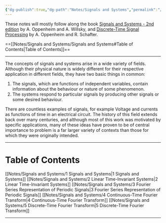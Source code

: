 ```yaml
---
{"dg-publish":true,"dg-path":"Notes/Signals and Systems","permalink":"/notes/signals-and-systems/","dgShowBacklinks":"false","dgShowLocalGraph":true,"dgShowInlineTitle":true,"dgShowToc":"false","updated":"2025-05-30T15:24:29.000+02:00"}
---
```


These notes will mostly follow along the book [Signals and Systems - 2nd edition](https://www.amazon.com/Signals-Systems-2nd-Alan-Oppenheim/dp/0138147574) by A. Oppenheim and A. Willsky, and [Discrete-Time Signal Processing](https://www.amazon.com/Discrete-Time-Signal-Processing-3rd-Prentice-Hall/dp/0131988425) by A. Oppenheim and R. Schafter.

==[[Notes/Signals and Systems/Signals and Systems#Table of Contents\|Table of Contents]]==

---
The concepts of signals and systems arise in a wide variety of fields. Although their physical nature is widely different for their respective application in different fields, they have two basic things in common: 
1. The signals, which are functions of independent variables, contain information about the behaviour or nature of some phenomenon.
2. The systems respond to particular signals by producing other signals or some desired behaviour. 

There are countless examples of signals, for example Voltage and currents as functions of time in an electrical circuit. The history of this field extends back over many centuries, and although most of this work was motivated by specific applications, many of these ideas have proven to be of central importance to problem is a far larger variety of contexts than those for which they were originally intended.

---
# Table of Contents
[[Notes/Signals and Systems/1 Signals and Systems\|1 Signals and Systems]]
[[Notes/Signals and Systems/2 Linear Time-Invariant Systems\|2 Linear Time-Invariant Systems]]
[[Notes/Signals and Systems/3 Fourier Series Representation of Periodic Signals\|3 Fourier Series Representation of Periodic Signals]]
[[Notes/Signals and Systems/4 Continuous-Time Fourier Transform\|4 Continuous-Time Fourier Transform]]
[[Notes/Signals and Systems/5 Discrete-Time Fourier Transform\|5 Discrete-Time Fourier Transform]]

---